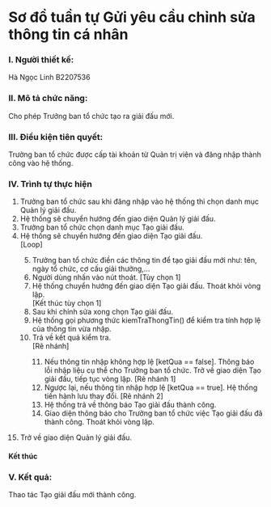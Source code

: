 # Sơ đồ tuần tự Gửi yêu cầu chỉnh sửa thông tin cá nhân

### I. Người thiết kế: 
Hà Ngọc Linh B2207536
### II. Mô tả chức năng:
Cho phép Trưởng ban tổ chức tạo ra giải đấu mới.
### III. Điều kiện tiên quyết:
Trưởng ban tổ chức được cấp tài khoản từ Quản trị viên và đăng nhập thành công vào hệ thống.
### IV. Trình tự thực hiện 
<ol>
    <li>Trưởng ban tổ chức sau khi đăng nhập vào hệ thống thì chọn danh mục Quản lý giải đấu.</li>
    <li>Hệ thống sẽ chuyển hướng đến giao diện Quản lý giải đấu.</li>
    <li>Trưởng ban tổ chức chọn danh mục Tạo giải đấu.</li>
    <li>Hệ thống sẽ chuyển hướng đến giao diện Tạo giải đấu.</li>
        [Loop]</br>
    <ol type="1" start="5">
        <li>Trưởng ban tổ chức điền các thông tin để tạo giải đấu mới như: tên, ngày tổ chức, cơ cấu giải thưởng,...</li>
        <li>Người dùng nhấn vào nút thoát. [Tùy chọn 1]</li>
        <li>Hệ thống chuyển hướng đến giao diện Tạo giải đấu. Thoát khỏi vòng lặp.</li> [Kết thúc tùy chọn 1]
        <li>Sau khi chỉnh sửa xong chọn Tạo giải đấu.</li>
        <li>Hệ thống gọi phương thức kiemTraThongTin() để kiểm tra tính hợp lệ của thông tin vừa nhập.</li>
        <li>Trả về kết quả kiểm tra.</li>
            [Rẽ nhánh]
        <ol type="1" start="11">
            <li>Nếu thông tin nhập không hợp lệ [ketQua == false]. Thông báo lỗi nhập liệu cụ thể cho Trưởng ban tổ chức. Trở về giao diện Tạo giải đấu, tiếp tục vòng lặp. [Rẽ nhánh 1]</li>
            <li>Ngược lại, nếu thông tin nhập hợp lệ [ketQua == true]. Hệ thống tiến hành lưu thay đổi. [Rẽ nhánh 2]</li>
            <li>Hệ thống trả về thông báo Tạo giải đấu thành công.</li>
            <li>Giao diện thông báo cho Trưởng ban tổ chức việc Tạo giải đấu đã thành công. Thoát khỏi vòng lặp.</li>
        </ol>
    </ol>
</ol>
<ol type="1" start="15">
    <li>Trở về giao diện Quản lý giải đấu.</li>
</ol>

#### Kết thúc

### V. Kết quả:
Thao tác Tạo giải đấu mới thành công.